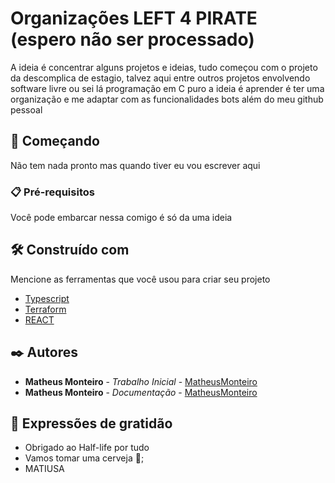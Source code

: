 # Organizações LEFT 4 PIRATE (espero não ser processado) 

A ideia é concentrar alguns projetos e ideias, tudo começou com o projeto da descomplica de estagio, talvez aqui entre outros projetos envolvendo software livre ou sei lá programação em C puro a ideia é aprender é ter uma organização e me adaptar com as funcionalidades bots além do meu github pessoal

## 🚀 Começando
Não tem nada pronto mas quando tiver eu vou escrever aqui


### 📋 Pré-requisitos

Você pode embarcar nessa comigo é só da uma ideia

## 🛠️ Construído com

Mencione as ferramentas que você usou para criar seu projeto

* [Typescript](https://www.typescriptlang.org/) 
* [Terraform](https://www.terraform.io/)
* [REACT](https://react.dev/) 


## ✒️ Autores

* **Matheus Monteiro** - *Trabalho Inicial* - [MatheusMonteiro](https://github.com/matheusyanmonteiro)
* **Matheus Monteiro** - *Documentação* - [MatheusMonteiro](https://github.com/matheusyanmonteiro)


## 🎁 Expressões de gratidão

* Obrigado ao Half-life por tudo
* Vamos tomar uma cerveja 🍺;
* MATIUSA

